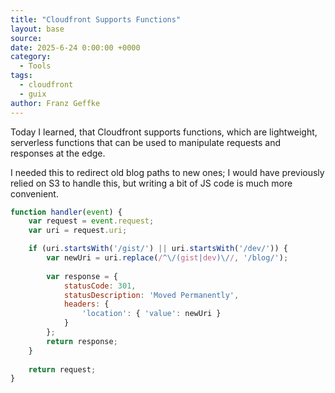 ```yaml
---
title: "Cloudfront Supports Functions"
layout: base
source:
date: 2025-6-24 0:00:00 +0000
category:
  - Tools
tags:
  - cloudfront
  - guix
author: Franz Geffke
---
```


Today I learned, that Cloudfront supports functions, which are lightweight, serverless functions that can be used to manipulate requests and responses at the edge.

I needed this to redirect old blog paths to new ones; I would have previously relied on S3 to handle this, but writing a bit of JS code is much more convenient.

```js
function handler(event) {
    var request = event.request;
    var uri = request.uri;

    if (uri.startsWith('/gist/') || uri.startsWith('/dev/')) {
        var newUri = uri.replace(/^\/(gist|dev)\//, '/blog/');
        
        var response = {
            statusCode: 301,
            statusDescription: 'Moved Permanently',
            headers: {
                'location': { 'value': newUri }
            }
        };
        return response;
    }
    
    return request;
}
```